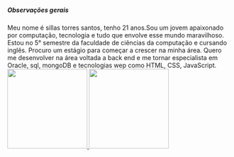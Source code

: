 <h5> Observações gerais </h5>
Meu nome é sillas torres santos, tenho 21 anos.Sou um jovem apaixonado por computação, tecnologia e tudo que envolve esse mundo maravilhoso.
Estou no 5° semestre da faculdade de ciências da computação e cursando inglês. Procuro um estágio para
começar a crescer na minha área. Quero me desenvolver na área voltada a back end e me tornar
especialista em Oracle, sql, mongoDB e tecnologias wep como HTML, CSS, JavaScript.

<div>
  <a href="https://github.com/dev-sillas">
  <img height="180em" src="https://github-readme-stats.vercel.app/api?username=dev-sillas&show_icons=true&theme=dark&include_all_commits=true&count_private=true"/>
  <img height="180em" src="https://github-readme-stats.vercel.app/api/top-langs/?username=dev-sillas&layout=compact&langs_count=7&theme=dark"/>
</div>

